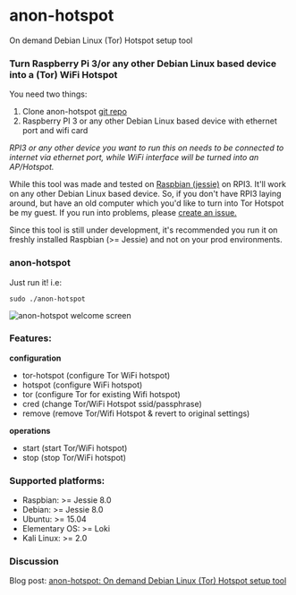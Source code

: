 # anon-hotspot
On demand Debian Linux (Tor) Hotspot setup tool

### Turn Raspberry Pi 3/or any other Debian Linux based device into a (Tor) WiFi Hotspot

You need two things:

1. Clone anon-hotspot [git repo](https://github.com/AdnanHodzic/anon-hotspot.git)
2. Raspberry PI 3 or any other Debian Linux based device with ethernet port and wifi card

*RPI3 or any other device you want to run this on needs to be connected to internet via ethernet port, while WiFi interface will be turned into an AP/Hotspot.*

While this tool was made and tested on [Raspbian (jessie)](https://www.raspberrypi.org/downloads/raspbian/) on RPI3. It'll work on any other Debian Linux based device. So, if you don't have RPI3 laying around, but have an old computer which you'd like to turn into Tor Hotspot be my guest. If you run into problems, please [create an issue.](https://github.com/AdnanHodzic/anon-hotspot/issues)

Since this tool is still under development, it's recommended you run it on freshly installed Raspbian (>= Jessie) and not on your prod environments. 

### anon-hotspot

Just run it! i.e:

`sudo ./anon-hotspot`

![anon-hotspot welcome screen](http://foolcontrol.org/wp-content/uploads/2016/09/anon-hotspot.png)

### Features:

__configuration__

* tor-hotspot (configure Tor WiFi hotspot)
* hotspot (configure WiFi hotspot)
* tor (configure Tor for existing Wifi hotspot)
* cred (change Tor/WiFi Hotspot ssid/passphrase)
* remove (remove Tor/Wifi Hotspot & revert to original settings)

__operations__

* start (start Tor/WiFi hotspot)
* stop (stop Tor/WiFi hotspot)

### Supported platforms:

* Raspbian: >= Jessie 8.0
* Debian: >= Jessie 8.0
* Ubuntu: >= 15.04
* Elementary OS: >= Loki
* Kali Linux: >= 2.0

### Discussion
Blog post: [anon-hotspot: On demand Debian Linux (Tor) Hotspot setup tool](http://foolcontrol.org/?p=1853)
